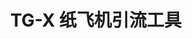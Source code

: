 ---
layout: home

title: TG-X 纸飞机引流工具
description: telegram 纸飞机 账号导入 批量加群 采集隐藏  定时群发 批量监听  采集可见 批量私信 批量转发 群发 飞机群发 飞机引流

hero:
  name: TG-X Pro
  text: 智能营销引擎 引爆Telegram流量池
  tagline: 
    - 八大核心功能矩阵
    # - 十二大核心功能矩阵
    - 精准获客率提升300%
    - 企业级安全防护
  image:
    src: /tgxvpro_v2.png
    alt: TG-X智能营销系统
  actions:
    - theme: alt
      text: 💁 联系我们
      link: /contact
      class: glow-btn
    # - theme: alt
    #   text: ⚡️ 下载软件
    #   link: https://github.com/TGX-Android/Telegram-X/releases/download/v0.26.9.1730/Telegram-X-0.26.9.1730.apk
    #   class: glow-btn
    - theme: brand
      text: 🚀 免费测试
      link: https://t.me/Tgxproc
      class: gradient-btn

features:
  - icon: 🛡️
    title: 智能账号矩阵
    details: 分布式账号管理系统｜IP隔离技术实现零关联｜<span class="highlight">99.9%账号存活率保障</span>｜AI智能风控预警
  - icon: 📡
    title: 实时舆情雷达
    details: <span class="counter">2000+</span>群组同步监听｜关键词智能触发系统｜即时私信/自动回复/精准转发｜用户画像实时生成
  - icon: 🎯
    title: 全域精准触达
    details: 百万级消息并发能力｜智能时段优化算法｜多媒体内容支持｜<span class="highlight">99%消息到达率保障</span>
  - icon: 👩
    title: 智能客服中枢
    details: <span class="highlight">0.3秒极速响应</span>｜AI语义理解｜<span class="counter">20+</span>矩阵多账号管理<span class="counter">7×24</span>小时不间断服务
  # - icon: 🚀
  #   title: 裂变增长引擎
  #   details: 一键创建百个超级群组｜自动生成邀请链路｜智能成员分层｜<span class="highlight">3分钟搭建私域矩阵</span>
  - icon: ⛏️
    title: 精准用户挖掘
    details: 全类型用户采集技术｜突破隐私限制｜每小时<span class="counter">10万+</span>数据采集｜自动清洗无效用户
  - icon: 🤖
    title: 智能强拉系统
    details: 多协议混合操作｜自然增长算法｜真人行为模拟｜日均<span class="counter">万级用户</span>导入
  - icon: 🤝
    title: 智能批量加群
    details: 千人级并发加群｜智能路由算法｜<span class="counter">每小时3000+</span>精准加群｜<span class="highlight">98%成功率保障</span>
  # - icon: 🎭
  #   title: AI智能吵群
  #   details: 智能话术 20+行业专属话术模板｜<span class="highlight">每分钟自定义条数</span>智能投放，多角色互动模式：支持<span class="counter">10+虚拟身份</span>自动对话  
  # - icon: 🔍
  #   title: 全量数据检索
  #   details: 万亿级数据处理：毫秒级响应千万条数据查询，群组查找/消息内容/发送时间/用户标签联合搜索  
  # - icon: 📊
    # title: 成员行为图谱
    # details: 全维度行为捕捉：消息类型/频率/时间段/情感倾向，时空轨迹分析：<span class="highlight">72小时（可自定义）</span>动态追溯+跨群关联，自动生成<span class="counter">200+维度</span>用户画像  
  - icon: 🧠
    title: 智能营销中枢
    details: 支持富媒体营销内容｜个性化消息模板｜转化追踪系统｜智能A/B测试优化
  - icon: 🌐
    title: 内容裂变矩阵
    details: 跨群跨频道智能分发｜热点内容自动抓取｜病毒式传播路径设计｜传播效果可视化
---